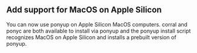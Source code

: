 ## Add support for MacOS on Apple Silicon

You can now use ponyup on Apple Silicon MacOS computers. corral and ponyc are both available to install via ponyup and the ponyup install script recognizes MacOS on Apple Silicon and installs a prebuilt version of ponyup.
